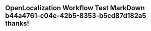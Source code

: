 <properties
ms.topic="hero-topic1"
ms.test1="hero-topic"
ms.test2="test"/>

## OpenLocalization Workflow Test MarkDown b44a4761-c04e-42b5-8353-b5cd87d182a5 thanks!
